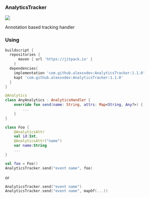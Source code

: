 ### AnalyticsTracker

[![](https://jitpack.io/v/alexxxdev/AnalyticsTracker.svg)](https://jitpack.io/#alexxxdev/AnalyticsTracker)

Annotation based tracking handler

### Using
```Groovy
buildscript {
  repositories {
	  maven { url 'https://jitpack.io' }
	}
  dependencies{
    implementation 'com.github.alexxxdev:AnalyticsTracker:1.1.0'
    kapt 'com.github.alexxxdev:AnalyticsTracker:1.1.0'
  }
}
```
```Kotlin
@Analytics
class AnyAnalytics : AnalyticsHandler {
    override fun send(name: String, attrs: Map<String, Any?>) {
        ...
    }
}
```
```Kotlin
class Foo {
    @AnalyticsAttr
    val id:Int,
    @AnalyticsAttr("name")
    var name:String
    ...
}
```
```Kotlin
val foo = Foo()
AnalyticsTracker.send("event name", foo)
```

or

```Kotlin
AnalyticsTracker.send("event name")
AnalyticsTracker.send("event name", mapOf(...))
```
